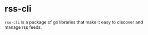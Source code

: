 # rss-cli
`rss-cli` is a package of go libraries that make it easy to discover and manage rss feeds.
